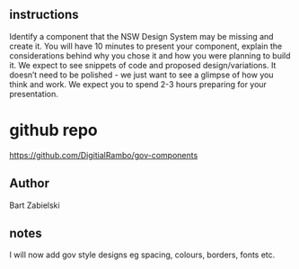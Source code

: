 ## instructions

Identify a component that the NSW Design System may be missing and create it. You will have 10 minutes to present your component, explain the considerations behind why you chose it and how you were planning to build it. We expect to see snippets of code and proposed design/variations. It doesn’t need to be polished - we just want to see a glimpse of how you think and work. We expect you to spend 2-3 hours preparing for your presentation.

# github repo

https://github.com/DigitialRambo/gov-components

## Author

Bart Zabielski

## notes

I will now add gov style designs eg spacing, colours, borders, fonts etc.
